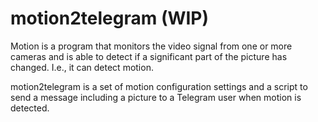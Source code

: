 # motion2telegram (WIP)

Motion is a program that monitors the video signal from one or more cameras and is able to detect if a significant part of the picture has changed. I.e., it can detect motion.

motion2telegram is a set of motion configuration settings and a script to send a message including a picture to a Telegram user when motion is detected.
